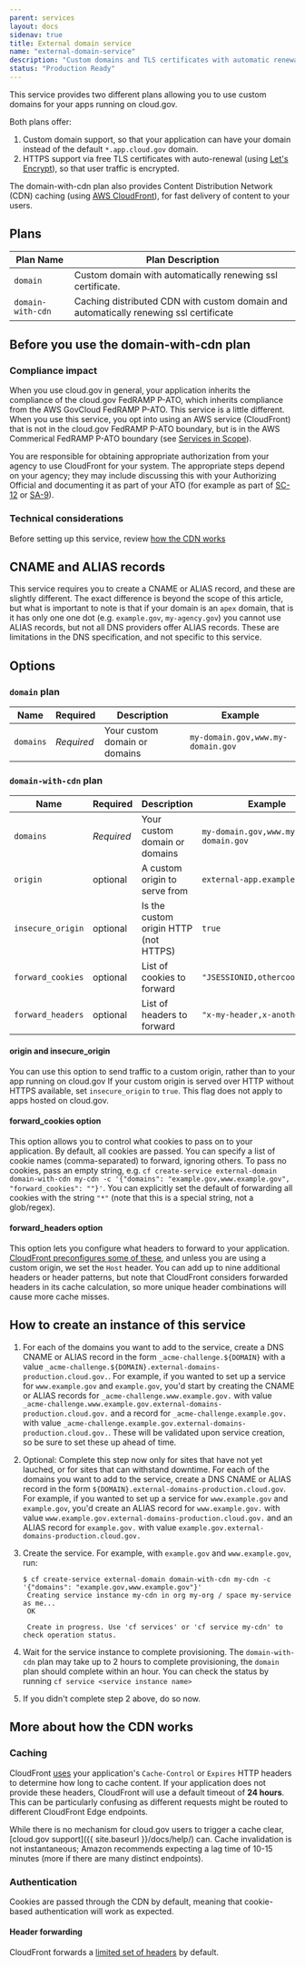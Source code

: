 ```yaml
---
parent: services
layout: docs
sidenav: true
title: External domain service
name: "external-domain-service"
description: "Custom domains and TLS certificates with automatic renewal"
status: "Production Ready"
---
```


This service provides two different plans allowing you to use custom domains for your apps running on cloud.gov.

Both plans offer:
1. Custom domain support, so that your application can have your domain instead of the default `*.app.cloud.gov` domain.
1. HTTPS support via free TLS certificates with auto-renewal (using [Let's Encrypt](https://letsencrypt.org/)), so that user traffic is encrypted.

The domain-with-cdn plan also provides Content Distribution Network (CDN) caching (using [AWS CloudFront](https://aws.amazon.com/cloudfront/)), for
fast delivery of content to your users.

## Plans

Plan Name         | Plan Description                                                                      |
------------------|---------------------------------------------------------------------------------------|
`domain`          | Custom domain with automatically renewing ssl certificate.                            |
`domain-with-cdn` | Caching distributed CDN with custom domain and automatically renewing ssl certificate |

## Before you use the domain-with-cdn plan

### Compliance impact

When you use cloud.gov in general, your application inherits the compliance of the cloud.gov FedRAMP P-ATO, which inherits compliance from the AWS GovCloud FedRAMP P-ATO. This service is a little different. When you use this service, you opt into using an AWS service (CloudFront) that is not in the cloud.gov FedRAMP P-ATO boundary, but is in the AWS Commerical FedRAMP P-ATO boundary (see [Services in Scope](https://aws.amazon.com/compliance/services-in-scope/)).

You are responsible for obtaining appropriate authorization from your agency to use CloudFront for your system. The appropriate steps depend on your agency; they may include discussing this with your Authorizing Official and documenting it as part of your ATO (for example as part of [SC-12](https://nvd.nist.gov/800-53/Rev4/control/SC-12) or [SA-9](https://nvd.nist.gov/800-53/Rev4/control/SA-9)).

### Technical considerations

Before setting up this service, review [how the CDN works](#more-about-how-the-cdn-works)

## CNAME and ALIAS records

This service requires you to create a CNAME or ALIAS record, and these are slightly different. The exact difference is beyond the scope of this article,
but what is important to note is that if your domain is an `apex` domain, that is it has only one one dot (e.g. `example.gov`, `my-agency.gov`) you cannot use
ALIAS records, but not all DNS providers offer ALIAS records. These are limitations in the DNS specification, and not specific to this service. 


## Options

### `domain` plan

Name      | Required   | Description                   | Example                           |
----------|------------|-------------------------------|-----------------------------------|
`domains` | *Required* | Your custom domain or domains | `my-domain.gov,www.my-domain.gov` |

### `domain-with-cdn` plan

Name              | Required   | Description                           | Example                           |
------------------|------------|---------------------------------------|-----------------------------------|
`domains`         | *Required* | Your custom domain or domains         | `my-domain.gov,www.my-domain.gov` |
`origin`          | optional   | A custom origin to serve from         | `external-app.example.gov`        |
`insecure_origin` | optional   | Is the custom origin HTTP (not HTTPS) | `true`                            |
`forward_cookies` | optional   | List of cookies to forward            | `"JSESSIONID,othercookiename"`    |
`forward_headers` | optional   | List of headers to forward            | `"x-my-header,x-another-one"`     |

#### origin and insecure_origin
You can use this option to send traffic to a custom origin, rather than to your app running on cloud.gov
If your custom origin is served over HTTP without HTTPS available, set `insecure_origin` to `true`. This flag
does not apply to apps hosted on cloud.gov.

#### forward_cookies option

This option allows you to control what cookies to pass on to your application. By default, all cookies are passed.
You can specify a list of cookie names (comma-separated) to forward, ignoring others. To pass no cookies, pass an empty string, e.g.
`cf create-service external-domain domain-with-cdn my-cdn -c '{"domains": "example.gov,www.example.gov", "forward_cookies": ""}'`.
You can explicitly set the default of forwarding all cookies with the string `"*"` (note that this is a special string, not a glob/regex).

#### forward_headers option

This option lets you configure what headers to forward to your application. [CloudFront preconfigures
some of these](https://docs.aws.amazon.com/AmazonCloudFront/latest/DeveloperGuide/RequestAndResponseBehaviorCustomOrigin.html#request-custom-headers-behavior), 
and unless you are using a custom origin, we set the `Host` header. 
You can add up to nine additional headers or header patterns, but note that CloudFront considers forwarded headers
in its cache calculation, so more unique header combinations will cause more cache misses.

## How to create an instance of this service

1. For each of the domains you want to add to the service, create a DNS CNAME or ALIAS record in the form `_acme-challenge.${DOMAIN}` with a
   value `_acme-challenge.${DOMAIN}.external-domains-production.cloud.gov.`. For example, if you wanted to set up a service for `www.example.gov` and `example.gov`,
   you'd start by creating the CNAME or ALIAS records for `_acme-challenge.www.example.gov.` with value `_acme-challenge.www.example.gov.external-domains-production.cloud.gov.`
   and a record for `_acme-challenge.example.gov.` with value `_acme-challenge.example.gov.external-domains-production.cloud.gov.`. These will be validated upon
   service creation, so be sure to set these up ahead of time.

2. Optional: Complete this step now only for sites that have not yet lauched, or for sites that can withstand downtime. For each of the domains you want to add to
   the service, create a DNS CNAME or ALIAS record in the form `${DOMAIN}.external-domains-production.cloud.gov`. For example, if you wanted to set up a service for 
   `www.example.gov` and `example.gov`, you'd create an ALIAS record for `www.example.gov.` with value `www.example.gov.external-domains-production.cloud.gov.` and an
   ALIAS record for `example.gov.` with value `example.gov.external-domains-production.cloud.gov.`

3. Create the service. For example, with `example.gov` and `www.example.gov`, run:
   ```
   $ cf create-service external-domain domain-with-cdn my-cdn -c '{"domains": "example.gov,www.example.gov"}'
    Creating service instance my-cdn in org my-org / space my-service as me...
    OK

    Create in progress. Use 'cf services' or 'cf service my-cdn' to check operation status.
   ``` 

4. Wait for the service instance to complete provisioning. The `domain-with-cdn` plan may take up to 2 hours to complete provisioning, the `domain` plan should
   complete within an hour. You can check the status by running `cf service <service instance name>`
   
5. If you didn't complete step 2 above, do so now.



## More about how the CDN works

### Caching

CloudFront [uses](http://docs.aws.amazon.com/AmazonCloudFront/latest/DeveloperGuide/Expiration.html)
your application's `Cache-Control` or `Expires` HTTP headers to determine how
long to cache content. If your application does not provide these headers,
CloudFront will use a default timeout of **24 hours**. This can be
particularly confusing as different requests might be routed to different
CloudFront Edge endpoints.

While there is no mechanism for cloud.gov users to trigger a cache clear,
[cloud.gov support]({{ site.baseurl }}/docs/help/) can. Cache invalidation is not
instantaneous; Amazon recommends expecting a lag time of 10-15 minutes (more if there are
many distinct endpoints).

### Authentication

Cookies are passed through the CDN by default, meaning that cookie-based authentication will work as expected.

#### Header forwarding

CloudFront forwards a [limited set of headers](http://docs.aws.amazon.com/AmazonCloudFront/latest/DeveloperGuide/RequestAndResponseBehaviorCustomOrigin.html#request-custom-headers-behavior) by default. 
